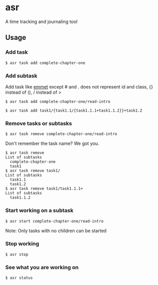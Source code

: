 # asr
A time tracking and journaling tool

## Usage
### Add task
  ```shell
  $ asr task add complete-chapter-one
  ```
### Add subtask
  Add task like [emmet](https://emmet.io/) except # and . does not represent id and class, {} instead of (), / instead of >
  ```shell
  $ asr task add complete-chapter-one/read-intro
  ```
  ```shell
  $ asr task add task1/{task1.1/{task1.1.1+task1.1.2}}+task1.2
  ```
### Remove tasks or subtasks
  ```shell
  $ asr task remove complete-chapter-one/read-intro
  ```
  Don't remember the task name? We got you.
  ```shell
  $ asr task remove
  List of subtasks
    complete-chapter-one
    task1
  $ asr task remove task1/
  List of subtasks
    task1.1
    task1.2
  $ asr task remove task1/task1.1.1+
  List of subtasks
    task1.1.2
  ```
### Start working on a subtask
  ```shell
  $ asr start complete-chapter-one/read-intro
  ```
  Note: Only tasks with no children can be started
### Stop working
  ```shell
  $ asr stop
  ```
### See what you are working on
  ```shell
  $ asr status
  ```